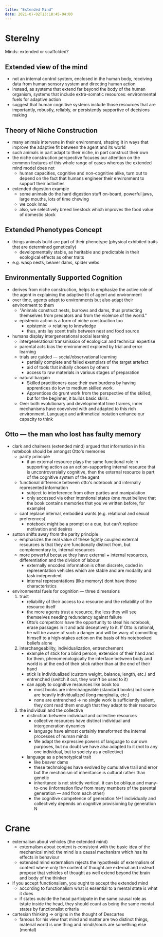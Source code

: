 ```yaml
---
title: "Extended Mind"
date: 2021-07-02T13:18:45-04:00
---
```


# Sterelny
Minds: extended or scaffolded?

## Extended view of the mind
-   not an internal control system, enclosed in the human body, receiving data from human sensory system and directing human action
-   instead, as systems that extend far beyond the body of the human organism, systems that include extra-somatic resources: environmental fuels for adaptive action
-   suggest that human cognitive systems include those resources that are importantly, robustly, reliably, or persistently supportive of decisions making
## Theory of Niche Construction
-   many animals intervene in their environment, shaping it in ways that improve the adaptive fit between the agent and its world
-   such animals in part adapt to their niche, in part construct their own
-   the niche construction perspective focuses our attention on the common features of this whole range of cases whereas the extended mind model does not
    -   human capacities, cognitive and non-cognitive alike, turn out to depend on the fact that humans engineer their environment to support their activities
-   extended digestion example
    -   some animals do the hard digestion stuff on-board, powerful jaws, large mouths, lots of time chewing
    -   we cook lmao
    -   also, we selectively breed livestock which improves the food value of domestic stock
## Extended Phenotypes Concept
-   things animals build are part of their phenotype (physical exhibited traits that are determined genetically)
	-   developmentally stable, as heritable and predictable in their ecological effects as other traits
-   e.g. wasp nests, beaver dams, spider webs

## Environmentally Supported Cognition
-   derives from niche construction, helps to emphasize the active role of the agent in explaining the adaptive fit of agent and environment
-   over time, agents adapt to environments but also adapt their environment to them
	-   "Animals construct nests, burrows and dams, thus protecting themselves from predators and from the violence of the world."
	-   epistemic action is a form of niche construction too
		-   epistemic → relating to knowledge
		-   thus, ants lay scent trails between nest and food source
-   humans display intergenerational social learning
	-   intergenerational transmission of ecological and technical expertise
	-   parental acts bias the environment explored by trial and error learning
	-   trials are guided — social/observational learning
		-   partially complete and failed exemplars of the target artefact
		-   aid of tools that initially chosen by others
		-   access to raw materials in various stages of preparation
	-   natural bargain
		-   Skilled practitioners ease their own burdens by having apprentices do low to medium skilled work.
		-   Apprentices do grunt work from the perspective of the skilled, but for the beginner, it builds basic skills.
	-   Over both evolutionary and developmental time frames, inner mechanisms have coevolved with and adapted to this rich environment. Language and arithmetical notation enhance our capacity to think
##  Otto — the man who lost has faulty memory
-   clark and chalmers (extended mind) argued that information in his notebook should be amongst Otto's memories
	-   parity principle
		-   if an external resource plays the same functional role in supporting action as an action-supporting internal resource that is uncontroversially cognitive, then the external resource is part of the cognitive system of the agent
	-   functional difference between otto's notebook and internally represented information
		-   subject to interference from other parties and manipulation
		-   only accessed via other intentional states (one must believe that the book contains memories that you've written before, for example)
	-   cant replace internal, embodied wants (e.g. relational and sexual preferences)
		-   notebook might be a prompt or a cue, but can't replace motivation and desires
-   sutton shifts away from the parity principle
	-   emphasizes the real value of these tightly coupled external resources is that they are functionally distinct from, but complementary to, internal resources
	-   more powerful because they have external + internal resources, differentiation and the division of labour
		-   externally encoded information is often discrete, coded in representation vehicles which are stable and are modality and task independent
		-   internal representations (like memory) dont have those characteristics
-   environmental fuels for cognition — three dimensions
	1.  trust
		-   reliability of their access to a resource and the reliability of the resource itself
		-   the more agents trust a resource, the less they will see themselves needing redundancy against failure
		-   Otto’s competitors have the opportunity to steal his notebook, erase passages in it and add deceptively to it. If Otto is rational, he will be aware of such a danger and will be wary of committing himself to a high-stakes action on the basis of his notebooked beliefs alone
	2.  interchangeability, individualization, entrenchement
		-   example of stick for a blind person, extension of their hand and for them, phenomenologically the interface between body and world is at the end of their stick rather than at the end of their hand
		-   stick is individualized (custom weight, balance, length, etc.) and entrenched (switch it out, they won't be used to it)
		-   can apply to cognitive resources like book too
			-   most books are interchangeable (standard books) but some are heavily individualized (long marginalia, etc.)
			-   none are entrenched → no single work is sufficiently salient, they dont read them enough that they adapt to their resource
	3.  the individual and the collective
		-   distinction between individual and collective resources
			-   collective resources have distinct individual and intergeneration dynamics
			-   language have almost certainly transformed the internal processes of human minds
			-   We adapt the expressive powers of language to our own purposes, but no doubt we have also adapted to it (not to any one individual, but to society as a collective)
		-   language as a phenotypical trait
			-   like beaver dams
			-   these technologies have evolved by cumulative trail and error but the mechanism of inheritance is cultural rather than genetic
			-   inheritance is not strictly vertical, it can be oblique and many-to-one (information flow from many members of the parental generation — and from each other)
			-   the cognitive competence of generation N+1 individually and collectively depends on cognitive provisioning by generation N

# Crane
-   externalism about vehicles (the extended mind)
    -   externalism about content is consistent with the basic idea of the mechanical mind: the mind is a causal mechanism which has its effects in behaviour
    -   extended mind externalism rejects the hypothesis of externalism of content where only the content of thought are external and instead propose that vehicles of thought as well extend beyond the brain and body of the thinker
-   if you accept functionalism, you ought to accept the extended mind
    -   according to functionalism what is essential to a mental state is what it does
    -   if states outside the head participate in the same causal role as tstate inside the head, they should count as being the same mental states by functionalist criteria
-   cartesian thinking → origins in the thought of Descartes
    -   famous for his view that mind and matter are two distinct things, material world is one thing and minds/souls are something else (mental)